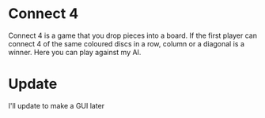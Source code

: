 # Connect 4
Connect 4 is a game that you drop pieces into a board. If the first player can connect 4 of the same coloured discs in a row, column or a diagonal is a winner. Here you can play against my AI.

# Update 
I'll update to make a GUI later

